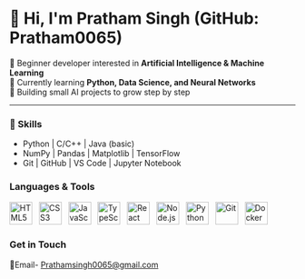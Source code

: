 # 👋 Hi, I'm Pratham Singh (GitHub: Pratham0065)

🤖 Beginner developer interested in **Artificial Intelligence & Machine Learning**  
🌱 Currently learning **Python, Data Science, and Neural Networks**  
🚀 Building small AI projects to grow step by step  

---

### 🔧 Skills 
- Python | C/C++ | Java (basic)  
- NumPy | Pandas | Matplotlib | TensorFlow
- Git | GitHub | VS Code | Jupyter Notebook

### Languages & Tools

<p align="left">
  <img src="https://cdn.jsdelivr.net/gh/devicons/devicon/icons/html5/html5-original.svg"     alt="HTML5"      width="40" height="40" title="HTML5" />
  &nbsp;
  <img src="https://cdn.jsdelivr.net/gh/devicons/devicon/icons/css3/css3-original.svg"       alt="CSS3"       width="40" height="40" title="CSS3" />
  &nbsp;
  <img src="https://cdn.jsdelivr.net/gh/devicons/devicon/icons/javascript/javascript-original.svg" alt="JavaScript" width="40" height="40" title="JavaScript" />
  &nbsp;
  <img src="https://cdn.jsdelivr.net/gh/devicons/devicon/icons/typescript/typescript-original.svg" alt="TypeScript" width="40" height="40" title="TypeScript" />
  &nbsp;
  <img src="https://cdn.jsdelivr.net/gh/devicons/devicon/icons/react/react-original.svg"     alt="React"      width="40" height="40" title="React" />
  &nbsp;
  <img src="https://cdn.jsdelivr.net/gh/devicons/devicon/icons/nodejs/nodejs-original.svg"   alt="Node.js"    width="40" height="40" title="Node.js" />
  &nbsp;
  <img src="https://cdn.jsdelivr.net/gh/devicons/devicon/icons/python/python-original.svg"   alt="Python"     width="40" height="40" title="Python" />
  &nbsp;
  <img src="https://cdn.jsdelivr.net/gh/devicons/devicon/icons/git/git-original.svg"         alt="Git"        width="40" height="40" title="Git" />
  &nbsp;
  <img src="https://cdn.jsdelivr.net/gh/devicons/devicon/icons/docker/docker-original.svg"   alt="Docker"     width="40" height="40" title="Docker" />
</p>  



### Get in Touch
📧Email- Prathamsingh0065@gmail.com
